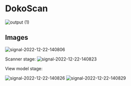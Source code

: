 # DokoScan
![output (1)](https://user-images.githubusercontent.com/31412017/209068085-e6f6d655-76f5-43f8-b956-6e7a31ad72e5.png)

## Images

![signal-2022-12-22-140806](https://user-images.githubusercontent.com/31412017/209068579-21747ed6-5405-4053-86b6-74aaa60914a3.png)

Scanner stage:
![signal-2022-12-22-140823](https://user-images.githubusercontent.com/31412017/209068597-8e416556-5e99-4afa-a961-de7a1c790b77.jpeg)

View model stage:

![signal-2022-12-22-140826](https://user-images.githubusercontent.com/31412017/209068624-452b4742-4d0f-4950-9263-8901b8be0de2.jpeg)
![signal-2022-12-22-140829](https://user-images.githubusercontent.com/31412017/209068625-3cd06d05-cfa3-4acc-b3c8-bc54fa50f44d.jpeg)

